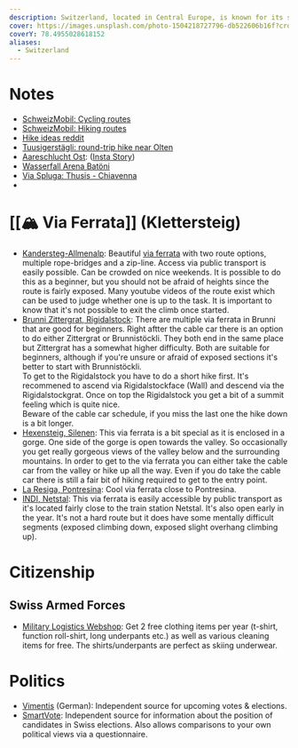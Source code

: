 ```yaml
---
description: Switzerland, located in Central Europe, is known for its stunning alpine scenery, world-class financial centers, and renowned for innovations in pharmaceuticals and high-quality chocolate production.
cover: https://images.unsplash.com/photo-1504218727796-db522606b16f?crop=entropy&cs=tinysrgb&fm=jpg&ixid=MnwxOTcwMjR8MHwxfHNlYXJjaHw4fHxTd2l0emVybGFuZHxlbnwwfHx8fDE2NjAzNzUxMTE&ixlib=rb-1.2.1&q=80
coverY: 78.4955028618152
aliases:
  - Switzerland
---
```

# Notes

* [SchweizMobil: Cycling routes](https://schweizmobil.ch/en/cycling-in-switzerland?f\_land=cycle)
* [SchweizMobil: Hiking routes](https://schweizmobil.ch/en/hiking-in-switzerland)
* [Hike ideas reddit](https://www.reddit.com/r/askswitzerland/comments/we9rhd/what\_place\_is\_best\_for\_casual\_hiker\_and\_is/)
* [Tuusigerstägli: round-trip hike near Olten](https://www.freizeitfreunde.ch/blogs/493)
* [Aareschlucht Ost](https://aareschlucht.ch/): ([Insta Story](https://www.instagram.com/reel/CyQvfTkN0Ui/))
* [Wasserfall Arena Batöni](https://www.2coinstravel.ch/unesco-wasserfall-arena-batoeni/)
* [Via Spluga: Thusis - Chiavenna](https://wegwandern.ch/wanderung/via-spluga-thusis-chiavenna-wanderung-wandern/)
* 

# [[🏔️ Via Ferrata]] (Klettersteig)

* [Kandersteg-Allmenalp](http://www.allmenalp.ch/aktivitaeten/klettersteig/?L=1): Beautiful [via ferrata](🏔️%20Via%20Ferrata.md) with two route options, multiple rope-bridges and a zip-line. Access via public transport is easily possible. Can be crowded on nice weekends. It is possible to do this as a beginner, but you should not be afraid of heights since the route is fairly exposed. Many youtube videos of the route exist which can be used to judge whether one is up to the task. It is important to know that it's not possible to exit the climb once started.
* [Brunni Zittergrat, Rigidalstock](https://brunni.ch/en/Detail/via-ferratas): There are multiple via ferrata in Brunni that are good for beginners. Right aftter the cable car there is an option to do either Zittergrat or Brunnistöckli. They both end in the same place but Zittergrat has a somewhat higher difficulty. Both are suitable for beginners, although if you're unsure or afraid of exposed sections it's better to start with Brunnistöckli.\
  To get to the Rigidalstock you have to do a short hike first. It's recommened to ascend via Rigidalstockface (Wall) and descend via the Rigidalstockgrat. Once on top the Rigidalstock you get a bit of a summit feeling which is quite nice.\
  Beware of the cable car schedule, if you miss the last one the hike down is a bit longer.
* [Hexensteig, Silenen](https://www.bergsteigen.com/touren/klettersteig/hexensteig-silenen/): This via ferrata is a bit special as it is enclosed in a gorge. One side of the gorge is open towards the valley. So occasionally you get really gorgeous views of the valley below and the surrounding mountains. In order to get to the via ferrata you can either take the cable car from the valley or hike up all the way. Even if you do take the cable car there is still a fair bit of hiking required to get to the entry point.
* [La Resiga, Pontresina](https://www.sac-cas.ch/de/huetten-und-touren/sac-tourenportal/la-resgia-7790/klettersteig/klettersteig-la-resgia-709/): Cool via ferrata close to Pontresina.
* [INDI, Netstal](https://www.myferrata.ch/indianer/): This via ferrata is easily accessible by public transport as it's located fairly close to the train station Netstal. It's also open early in the year. It's not a hard route but it does have some mentally difficult segments (exposed climbing down, exposed slight overhang climbing up).

# Citizenship

## Swiss Armed Forces

* [Military Logistics Webshop](https://lba-webshop.ch/): Get 2 free clothing items per year (t-shirt, function roll-shirt, long underpants etc.) as well as various cleaning items for free. The shirts/underpants are perfect as skiing underwear.

# Politics

- [Vimentis](https://vimentis.ch/aktuelle-abstimmungen/) (German): Independent source for upcoming votes & elections.
- [SmartVote](https://www.smartvote.ch/en/home?locale=en_CH): Independent source for information about the position of candidates in Swiss elections. Also allows comparisons to your own political views via a questionnaire.